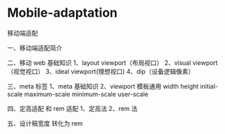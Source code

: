 # Mobile-adaptation

移动端适配

一、移动端适配简介

二、移动 web 基础知识
1、layout viewport（布局视口）
2、visual viewport（视觉视口）
3、ideal viewport(理想视口)
4、dip（设备逻辑像素）

三、meta 标签
1、meta 基础知识
2、viewport 模板通用
width
height
initial-scale
maximum-scale
minimum-scale
user-scale

四、定高适配 和 rem 适配
1、定高法
2、rem 法

五、设计稿宽度 转化为 rem
